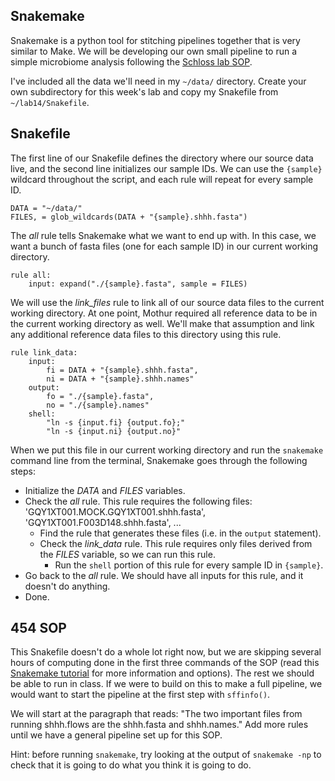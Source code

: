 Snakemake
---------

Snakemake is a python tool for stitching pipelines together that is very
similar to Make. We will be developing our own small pipeline to run a
simple microbiome analysis following the [Schloss lab
SOP](https://www.mothur.org/wiki/454_SOP).

I've included all the data we'll need in my `~/data/` directory. Create
your own subdirectory for this week's lab and copy my Snakefile from
`~/lab14/Snakefile`.

Snakefile
---------

The first line of our Snakefile defines the directory where our source
data live, and the second line initializes our sample IDs. We can use
the `{sample}` wildcard throughout the script, and each rule will repeat
for every sample ID.

    DATA = "~/data/"
    FILES, = glob_wildcards(DATA + "{sample}.shhh.fasta")

The *all* rule tells Snakemake what we want to end up with. In this
case, we want a bunch of fasta files (one for each sample ID) in our
current working directory.

    rule all:
        input: expand("./{sample}.fasta", sample = FILES)

We will use the *link\_files* rule to link all of our source data files
to the current working directory. At one point, Mothur required all
reference data to be in the current working directory as well. We'll
make that assumption and link any additional reference data files to
this directory using this rule.

    rule link_data:
        input:
            fi = DATA + "{sample}.shhh.fasta",
            ni = DATA + "{sample}.shhh.names"
        output:
            fo = "./{sample}.fasta",
            no = "./{sample}.names"
        shell:
            "ln -s {input.fi} {output.fo};"
            "ln -s {input.ni} {output.no}"

When we put this file in our current working directory and run the
`snakemake` command line from the terminal, Snakemake goes through the
following steps:

-   Initialize the *DATA* and *FILES* variables.
-   Check the *all* rule. This rule requires the following files:
    'GQY1XT001.MOCK.GQY1XT001.shhh.fasta',
    'GQY1XT001.F003D148.shhh.fasta', ...
    -   Find the rule that generates these files (i.e. in the
        `output` statement).
    -   Check the *link\_data* rule. This rule requires only files
        derived from the *FILES* variable, so we can run this rule.
        -   Run the `shell` portion of this rule for every sample ID in
            `{sample}`.
-   Go back to the *all* rule. We should have all inputs for this rule,
    and it doesn't do anything.
-   Done.

454 SOP
-------

This Snakefile doesn't do a whole lot right now, but we are skipping
several hours of computing done in the first three commands of the SOP
(read this [Snakemake
tutorial](http://snakemake.readthedocs.io/en/stable/tutorial/tutorial.html)
for more information and options). The rest we should be able to run in
class. If we were to build on this to make a full pipeline, we would
want to start the pipeline at the first step with `sffinfo()`.

We will start at the paragraph that reads: "The two important files from
running shhh.flows are the shhh.fasta and shhh.names." Add more rules
until we have a general pipeline set up for this SOP.

Hint: before running `snakemake`, try looking at the output of
`snakemake -np` to check that it is going to do what you think it is
going to do.
